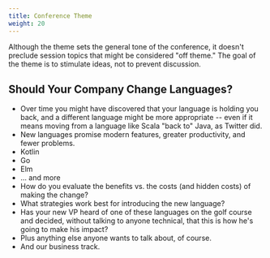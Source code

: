 ```yaml
---
title: Conference Theme
weight: 20
---
```


Although the theme sets the general tone of the conference, it doesn't
preclude session topics that might be considered "off theme." The goal
of the theme is to stimulate ideas, not to prevent discussion.

Should Your Company Change Languages?
-------------------------------------
-   Over time you might have discovered that your language is holding you back,
    and a different language might be more appropriate -- even if it means moving
    from a language like Scala "back to" Java, as Twitter did.
-   New languages promise modern features, greater productivity, and fewer problems.
-   Kotlin
-   Go
-   Elm
-   ... and more
-   How do you evaluate the benefits vs. the costs (and hidden costs)
    of making the change?
-   What strategies work best for introducing the new language?
-   Has your new VP heard of one of these languages on the golf course
    and decided, without talking to anyone technical, that this is
    how he's going to make his impact?
-   Plus anything else anyone wants to talk about, of course.
-   And our business track.
